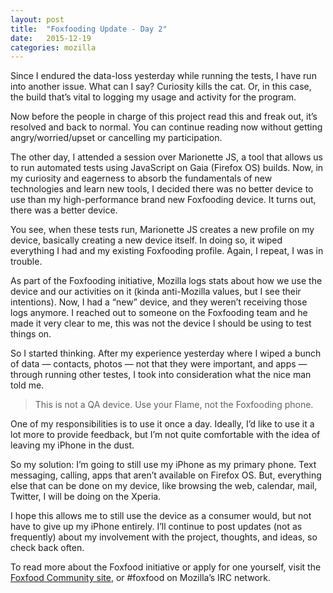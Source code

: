 ```yaml
---
layout: post
title:  "Foxfooding Update - Day 2"
date:   2015-12-19
categories: mozilla
---
```

Since I endured the data-loss yesterday while running the tests, I have run into
another issue. What can I say? Curiosity kills the cat. Or, in this case, the
build that’s vital to logging my usage and activity for the program.

Now before the people in charge of this project read this and freak out, it’s
resolved and back to normal. You can continue reading now without getting
angry/worried/upset or cancelling my participation.

The other day, I attended a session over Marionette JS, a tool that allows us to
run automated tests using JavaScript on Gaia (Firefox OS) builds. Now, in my
curiosity and eagerness to absorb the fundamentals of new technologies and learn
new tools, I decided there was no better device to use than my high-performance
brand new Foxfooding device. It turns out, there was a better device.

You see, when these tests run, Marionette JS creates a new profile on my device,
basically creating a new device itself. In doing so, it wiped everything I had
and my existing Foxfooding profile. Again, I repeat, I was in trouble.

As part of the Foxfooding initiative, Mozilla logs stats about how we use the
device and our activities on it (kinda anti-Mozilla values, but I see their
intentions). Now, I had a “new” device, and they weren’t receiving those logs
anymore. I reached out to someone on the Foxfooding team and he made it very
clear to me, this was not the device I should be using to test things on.

So I started thinking. After my experience yesterday where I wiped a bunch of
data — contacts, photos — not that they were important, and apps — through
running other testes, I took into consideration what the nice man told me.

> This is not a QA device. Use your Flame, not the Foxfooding phone.

One of my responsibilities is to use it once a day. Ideally, I’d like to use it
a lot more to provide feedback, but I’m not quite comfortable with the idea of
leaving my iPhone in the dust.

So my solution: I’m going to still use my iPhone as my primary phone. Text
messaging, calling, apps that aren’t available on Firefox OS. But, everything
else that can be done on my device, like browsing the web, calendar, mail,
Twitter, I will be doing on the Xperia.

I hope this allows me to still use the device as a consumer would, but not have
to give up my iPhone entirely. I’ll continue to post updates (not as frequently)
about my involvement with the project, thoughts, and ideas, so check back often.

To read more about the Foxfood initiative or apply for one yourself, visit the
[Foxfood Community site](https://firefoxos.mozilla.community), or #foxfood on
Mozilla’s IRC network.
